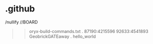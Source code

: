 # .github
/nullify 
//BOARD
>>oryx-build-commands.txt
.
87190:4215596
92633:4541893
GeobrickGATEaway
.
>>hello_world
